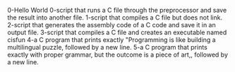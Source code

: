 0-Hello World
0-script that runs a C file through the preprocessor and save the result into another file.
1-script that compiles a C file but does not link.
2-script that generates the assembly code of a C code and save it in an output file.
3-script that compiles a C file and creates an executable named cisfun
4-a C program that prints exactly "Programming is like building a multilingual puzzle, followed by a new line.
5-a C program that prints exactly with proper grammar, but the outcome is a piece of art,, followed by a new line.
